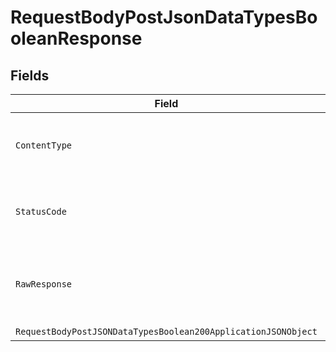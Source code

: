 # RequestBodyPostJsonDataTypesBooleanResponse


## Fields

| Field                                                                                                                                     | Type                                                                                                                                      | Required                                                                                                                                  | Description                                                                                                                               |
| ----------------------------------------------------------------------------------------------------------------------------------------- | ----------------------------------------------------------------------------------------------------------------------------------------- | ----------------------------------------------------------------------------------------------------------------------------------------- | ----------------------------------------------------------------------------------------------------------------------------------------- |
| `ContentType`                                                                                                                             | *string*                                                                                                                                  | :heavy_check_mark:                                                                                                                        | HTTP response content type for this operation                                                                                             |
| `StatusCode`                                                                                                                              | *int*                                                                                                                                     | :heavy_check_mark:                                                                                                                        | HTTP response status code for this operation                                                                                              |
| `RawResponse`                                                                                                                             | [HttpResponseMessage](https://learn.microsoft.com/en-us/dotnet/api/system.net.http.httpresponsemessage?view=net-5.0)                      | :heavy_minus_sign:                                                                                                                        | Raw HTTP response; suitable for custom response parsing                                                                                   |
| `RequestBodyPostJSONDataTypesBoolean200ApplicationJSONObject`                                                                             | [RequestBodyPostJSONDataTypesBoolean200ApplicationJSON](../../models/operations/RequestBodyPostJSONDataTypesBoolean200ApplicationJSON.md) | :heavy_minus_sign:                                                                                                                        | OK                                                                                                                                        |